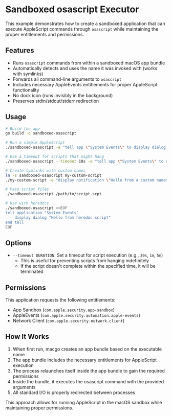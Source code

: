 # Sandboxed osascript Executor

This example demonstrates how to create a sandboxed application that can execute AppleScript commands through `osascript` while maintaining the proper entitlements and permissions.

## Features

- Runs `osascript` commands from within a sandboxed macOS app bundle
- Automatically detects and uses the name it was invoked with (works with symlinks)
- Forwards all command-line arguments to `osascript`
- Includes necessary AppleEvents entitlements for proper AppleScript functionality
- No dock icon (runs invisibly in the background)
- Preserves stdin/stdout/stderr redirection

## Usage

```bash
# Build the app
go build -o sandboxed-osascript

# Run a simple AppleScript
./sandboxed-osascript -e "tell app \"System Events\" to display dialog \"Hello from AppleScript!\""

# Use a timeout for scripts that might hang
./sandboxed-osascript --timeout 10s -e "tell app \"System Events\" to display dialog \"Hello\""

# Create symlinks with custom names
ln -s sandboxed-osascript my-custom-script
./my-custom-script -e "display notification \"Hello from a custom named script\""

# Pass script files
./sandboxed-osascript /path/to/script.scpt

# Use with heredocs
./sandboxed-osascript <<EOF
tell application "System Events"
    display dialog "Hello from heredoc script"
end tell
EOF
```

## Options

- `--timeout DURATION`: Set a timeout for script execution (e.g., `30s`, `1m`, `5m`)
  - This is useful for preventing scripts from hanging indefinitely
  - If the script doesn't complete within the specified time, it will be terminated

## Permissions

This application requests the following entitlements:

- App Sandbox (`com.apple.security.app-sandbox`)
- AppleEvents (`com.apple.security.automation.apple-events`)
- Network Client (`com.apple.security.network.client`)

## How It Works

1. When first run, macgo creates an app bundle based on the executable name
2. The app bundle includes the necessary entitlements for AppleScript execution
3. The process relaunches itself inside the app bundle to gain the required permissions
4. Inside the bundle, it executes the osascript command with the provided arguments
5. All standard I/O is properly redirected between processes

This approach allows for running AppleScript in the macOS sandbox while maintaining proper permissions.